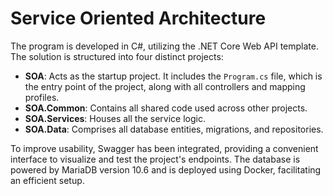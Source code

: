 # Service Oriented Architecture

The program is developed in C#, utilizing the .NET Core Web API template. The solution is structured into four distinct projects:

- **SOA**: Acts as the startup project. It includes the `Program.cs` file, which is the entry point of the project, along with all controllers and mapping profiles.
- **SOA.Common**: Contains all shared code used across other projects.
- **SOA.Services**: Houses all the service logic.
- **SOA.Data**: Comprises all database entities, migrations, and repositories.

To improve usability, Swagger has been integrated, providing a convenient interface to visualize and test the project's endpoints. The database is powered by MariaDB version 10.6 and is deployed using Docker, facilitating an efficient setup.
